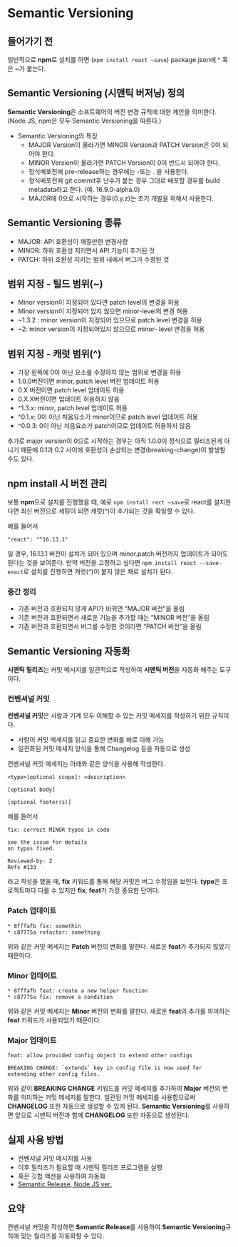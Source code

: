 # Semantic Versioning

## 들어가기 전
일반적으로 <b>npm</b>로 설치를 하면 (```npm install react —save```) package.json에 ^ 혹은 ~가 붙는다.   

## Semantic Versioning (시맨틱 버저닝) 정의
<b>Semantic Versioning</b>은 소프트웨어의 버전 변경 규칙에 대한 제안을 의미한다. (Node JS, npm은 모두 Semantic Versioning을 따른다.)   

* Semantic Versioning의 특징
    * MAJOR Version이 올라가면 MINOR Version과 PATCH Version은 0이 되어야 한다.
    * MINOR Version이 올라가면 PATCH Version이 0이 반드시 되어야 한다.
    * 정식배포전에 pre-release하는 경우에는 -또는 . 을 사용한다.
    * 정식배포전에 git commit후 난수가 붙는 경우 그대로 배포할 경우를 build metadata라고 한다. (예. 16.9.0-alpha.0)
    * MAJOR에 0으로 시작하는 경우(0.y.z)는 초기 개발을 위해서 사용한다.

## Semantic Versioning 종류
* MAJOR: API 호환성이 깨질만한 변경사항
* MINOR: 하위 호환성 지키면서 API 기능이 추가된 것
* PATCH: 하위 호환성 지키는 범위 내에서 버그가 수정된 것

## 범위 지정 - 틸드 범위(~)
* Minor version이 지정되어 있다면 patch level의 변경을 허용
* Minor version이 지정되어 있지 않으면 minor-level의 변경 허용
* ~1.3.2 : minor version이 지정되어 있으므로 patch level 변경을 허용
* ~2: minor version이 지정되어있지 않으므로 minor- level 변경을 허용

## 범위 지정 - 캐럿 범위(^)
* 가장 왼쪽에 0이 아닌 요소를 수정하지 않는 범위로 변경을 허용
* 1.0.0버전이면 minor, patch level 버전 업데이트 허용
* 0.X 버전이면 patch level 업데이트 허용
* 0.X.X버전이면 업데이트 허용하지 않음
* ^1.3.x: minor, patch level 업데이트 허용
* ^0.1.x: 0이 아닌 처음요소가 minor이므로 patch level 업데이트 허용
* ^0.0.3: 0이 아닌 처음요소가 patch이므로 업데이트 허용하지 않음   

추가로 major version이 0으로 시작하는 경우는 아직 1.0.0이 정식으로
릴리즈된게 아니기 때문에 0.1과 0.2 사이에 호환성이 손상되는 변경(breaking-change)이 발생할 수도 있다.

## npm install 시 버전 관리
보통 <b>npm</b>으로 설치를 진행했을 때, 예로 ```npm install rect —save```로 react를 설치한다면 최신 버전으로 세팅이 되면 캐럿(^)이 추가되는 것을 확일할 수 있다.   

예를 들어서   
```
"react": "^16.13.1"
```
일 경우, 16.13.1 버전이 설치가 되어 있으며 minor.patch 버전까지 업데이트가 되어도 된다는 것을 보여준다. 만약 버전을 고정하고 싶다면 ```npm install react --save-exact```로 설치를 진행하면 캐럿(^)이 붙지 않은 채로 설치가 된다.   

### 중간 정리
* 기존 버전과 호환되지 않게 API가 바뀌면 “MAJOR 버전”을 올림
* 기존 버전과 호환되면서 새로운 기능을 추가할 때는 “MINOR 버전”을 올림
* 기존 버전과 호환되면서 버그를 수정한 것이라면 “PATCH 버전”을 올림

## Semantic Versioning 자동화
<b>시맨틱 릴리즈</b>는 커밋 메시지를 일관적으로 작성하여 <b>시맨틱 버전</b>을 자동화 해주는 도구이다.   

### 컨벤셔널 커밋
<b>컨벤셔널 커밋</b>은 사람과 기계 모두 이해할 수 있는 커밋 메세지를 작성하기 위한 규칙이다.   

* 사람이 커밋 메세지를 읽고 중요한 변화를 바로 이해 가능
* 일관화된 커밋 메세지 양식을 통해 Changelog 등을 자동으로 생성   

컨벤셔널 커밋 메세지는 아래와 같은 양식을 사용해 작성한다.
```
<type>[optional scope]: <description>

[optional body]

[optional footer(s)]
```
예를 들어서
```
fix: correct MINOR typos in code

see the issue for details
on typos fixed.

Reviewed-by: Z
Refs #133
```
라고 작성을 했을 때, <b>fix</b> 키워드를 통해 해당 커밋은 버그 수정임을 보인다. <b>type</b>은 프로젝트마다 다를 수 있지만 <b>fix</b>, <b>feat</b>가 가장 중요한 단어다.   

### Patch 업데이트
```
* 8fffafb fix: somethin
* c87775a refactor: something
```
위와 같은 커밋 메세지는 <b>Patch</b> 버전의 변화를 말한다. 새로운 <b>feat</b>가 추가되지 않았기 때문이다.   

### Minor 업데이트
```
* 8fffafb feat: create a new helper function
* c87775a fix: remove a condition
```
위와 같은 커밋 메세지는 <b>Minor</b> 버전의 변화를 말한다. 새로운 <b>feat</b>의 추가를 의미하는 <b>feat</b> 키워드가 사용되었기 때문이다.   

### Major 업데이트
```
feat: allow provided config object to extend other configs

BREAKING CHANGE: `extends` key in config file is now used for extending other config files.
```
위와 같이 <b>BREAKING CHANGE</b> 키워드를 커밋 메세지를 추가하여 <b>Major</b> 버전의 변화를 의미하는 커밋 메세지를 말한다. 일관된 커밋 메세지를 사용함으로써 <b>CHANGELOG</b> 또한 자동으로 생성할 수 있게 된다. <b>Semantic Versioning</b>를 사용하면 앞으로 시맨틱 버전과 함께 <b>CHANGELOG</b> 또한 자동으로 생성된다.

## 실제 사용 방법
* 컨벤셔널 커밋 메시지를 사용
* 이후 릴리즈가 필요할 때 시맨틱 릴리즈 프로그램을 실행
* 혹은 깃헙 액션을 사용하여 자동화
* [Semantic Release, Node JS ver.](https://github.com/semantic-release/semantic-release)

## 요약
컨벤셔널 커밋을 작성하면 <b>Semantic Release</b>를 사용하여 <B>Semantic Versioning</B>규칙에 맞는 릴리즈를 자동화할 수 있다.